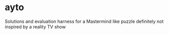 # ayto
Solutions and evaluation harness for a Mastermind like puzzle definitely not inspired by a reality TV show
